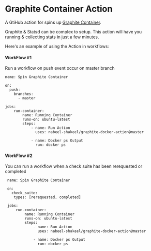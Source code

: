 # Graphite Container Action

A GtiHub action for spins up [Graphite Container](https://hub.docker.com/r/graphiteapp/graphite-statsd).

Graphite & Statsd can be complex to setup. This action will have you running & collecting stats in just a few minutes.


Here's an example of using the Action in workflows:

#### WorkFlow #1

Run a workflow on push event occur on master branch
```
name: Spin Graphite Container

on:
  push:
    branches:
      - master

jobs:
    run-container:
        name: Running Container
        runs-on: ubuntu-latest
        steps:
            - name: Run Action
              uses: nabeel-shakeel/graphite-docker-action@master
            
            - name: Docker ps Output
              run: docker ps
```

#### WorkFlow #2

You can run a workflow when a check suite has been rerequested or completed
```
 name: Spin Graphite Container

 on:
   check_suite:
    types: [rerequested, completed]

 jobs:
     run-container:
         name: Running Container
         runs-on: ubuntu-latest
         steps:
             - name: Run Action
               uses: nabeel-shakeel/graphite-docker-action@master

             - name: Docker ps Output
               run: docker ps

```

